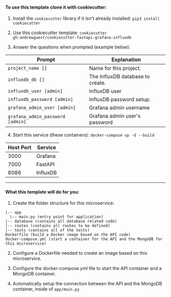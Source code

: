 #### To use this template clone it with cookiecutter:

1. Install the `cookiecutter` library if it isn't already installed:
   `pip3 install cookiecutter`

2. Use this cookiecutter template: `cookiecutter gh:andrewguest/cookiecutter-fastapi-grafana-influxdb`

3. Answer the questions when prompted (example below):

| Prompt                           | Explanation                      |
| -------------------------------- | -------------------------------- |
| `project_name []`                | Name for this project.           |
| `influxdb_db []`                 | The InfluxDB database to create. |
| `influxdb_user [admin]`          | InfluxDB user                    |
| `influxdb_password [admin]`      | InfluxDB password setup.         |
| `grafana_admin_user [admin]`     | Grafana admin username           |
| `grafana_admin_password [admin]` | Grafana admin user's password    |

4. Start this service (these containers): `docker-compose up -d --build`

| Host Port | Service  |
| --------- | -------- |
| 3000      | Grafana  |
| 7000      | FastAPI  |
| 8086      | InfluxDB |

---

#### What this template will do for you:

1. Create the folder structure for this microservice:

```
|-- app
  \-- main.py (entry point for application)
|-- database (contains all database related code)
|-- routes (contains all routes to be defined)
|-- tests (contains all of the tests)
Dockerfile (build a Docker image based on the API code)
docker-compose.yml (start a container for the API and the MongoDB for this microservice)
```

2. Configure a Dockerfile needed to create an image based on this microservice.

3. Configure the docker-compose.yml file to start the API container and a MongoDB container.

4. Automatically setup the connection between the API and the MongoDB container, inside of `app/main.py`
